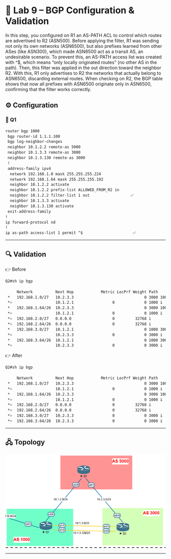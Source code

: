 # 🔹 Lab 9 – BGP Configuration & Validation

In this step, you configured on R1 an AS-PATH ACL to control which routes are advertised to R2 (ASN500). Before applying the filter, R1 was sending not only its own networks (ASN6500), but also prefixes learned from other ASes (like ASN300), which made ASN6500 act as a transit AS, an undesirable scenario. To prevent this, an AS-PATH access list was created with ^$, which means “only locally originated routes” (no other AS in the path). Then, this filter was applied in the out direction toward the neighbor R2. With this, R1 only advertises to R2 the networks that actually belong to ASN6500, discarding external routes. When checking on R2, the BGP table shows that now all prefixes with ASN6500 originate only in ASN6500, confirming that the filter works correctly.

## ⚙️ Configuration
### 🔀 **Q1** 
```bash
router bgp 1000
 bgp router-id 1.1.1.100
 bgp log-neighbor-changes
 neighbor 10.1.2.2 remote-as 5000
 neighbor 10.1.3.3 remote-as 3000
 neighbor 10.1.3.130 remote-as 3000
 !
 address-family ipv4
  network 192.168.1.0 mask 255.255.255.224
  network 192.168.1.64 mask 255.255.255.192
  neighbor 10.1.2.2 activate
  neighbor 10.1.2.2 prefix-list ALLOWED_FROM_R2 in
  neighbor 10.1.2.2 filter-list 1 out                  ✅
  neighbor 10.1.3.3 activate
  neighbor 10.1.3.130 activate
 exit-address-family
!
ip forward-protocol nd
!
ip as-path access-list 1 permit ^$                      ✅
```

-----

## 🔍 Validation

👉 Before 
```bash
Q2#sh ip bgp

     Network          Next Hop            Metric LocPrf Weight Path
 *   192.168.1.0/27   10.2.3.3                               0 3000 1000 i
 *>                   10.1.2.1                 0             0 1000 i
 *   192.168.1.64/26  10.2.3.3                               0 3000 1000 i
 *>                   10.1.2.1                 0             0 1000 i
 *>  192.168.2.0/27   0.0.0.0                  0         32768 i
 *>  192.168.2.64/26  0.0.0.0                  0         32768 i
 *   192.168.3.0/27   10.1.2.1                               0 1000 3000 i
 *>                   10.2.3.3                 0             0 3000 i
 *   192.168.3.64/26  10.1.2.1                               0 1000 3000 i
 *>                   10.2.3.3                 0             0 3000 i

```
👉 After 
```bash
Q2#sh ip bgp

     Network          Next Hop            Metric LocPrf Weight Path
 *   192.168.1.0/27   10.2.3.3                               0 3000 1000 i
 *>                   10.1.2.1                 0             0 1000 i
 *   192.168.1.64/26  10.2.3.3                               0 3000 1000 i
 *>                   10.1.2.1                 0             0 1000 i
 *>  192.168.2.0/27   0.0.0.0                  0         32768 i
 *>  192.168.2.64/26  0.0.0.0                  0         32768 i
 *>  192.168.3.0/27   10.2.3.3                 0             0 3000 i
 *>  192.168.3.64/26  10.2.3.3                 0             0 3000 i

```

-----

## 🖧 Topology

![Lab 9 Topology](../Diagrams/bgp7.png)

-----
